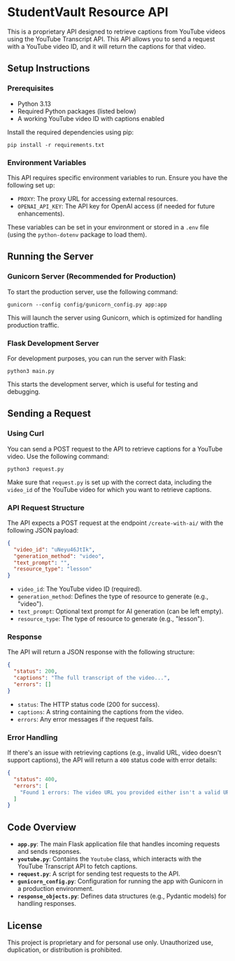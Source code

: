 # StudentVault Resource API

This is a proprietary API designed to retrieve captions from YouTube videos using the YouTube Transcript API. This API allows you to send a request with a YouTube video ID, and it will return the captions for that video.

## Setup Instructions

### Prerequisites

- Python 3.13
- Required Python packages (listed below)
- A working YouTube video ID with captions enabled

Install the required dependencies using pip:

```shell
pip install -r requirements.txt
```

### Environment Variables

This API requires specific environment variables to run. Ensure you have the following set up:

- `PROXY`: The proxy URL for accessing external resources.
- `OPENAI_API_KEY`: The API key for OpenAI access (if needed for future enhancements).

These variables can be set in your environment or stored in a `.env` file (using the `python-dotenv` package to load them).

## Running the Server

### Gunicorn Server (Recommended for Production)

To start the production server, use the following command:

```shell
gunicorn --config config/gunicorn_config.py app:app
```

This will launch the server using Gunicorn, which is optimized for handling production traffic.

### Flask Development Server

For development purposes, you can run the server with Flask:

```shell
python3 main.py
```

This starts the development server, which is useful for testing and debugging.

## Sending a Request

### Using Curl

You can send a POST request to the API to retrieve captions for a YouTube video. Use the following command:

```shell
python3 request.py
```

Make sure that `request.py` is set up with the correct data, including the `video_id` of the YouTube video for which you want to retrieve captions.

### API Request Structure

The API expects a POST request at the endpoint `/create-with-ai/` with the following JSON payload:

```json
{
  "video_id": "uNeyu46JtIk",
  "generation_method": "video",
  "text_prompt": "",
  "resource_type": "lesson"
}
```

- `video_id`: The YouTube video ID (required).
- `generation_method`: Defines the type of resource to generate (e.g., "video").
- `text_prompt`: Optional text prompt for AI generation (can be left empty).
- `resource_type`: The type of resource to generate (e.g., "lesson").

### Response

The API will return a JSON response with the following structure:

```json
{
  "status": 200,
  "captions": "The full transcript of the video...",
  "errors": []
}
```

- `status`: The HTTP status code (200 for success).
- `captions`: A string containing the captions from the video.
- `errors`: Any error messages if the request fails.

### Error Handling

If there's an issue with retrieving captions (e.g., invalid URL, video doesn't support captions), the API will return a `400` status code with error details:

```json
{
  "status": 400,
  "errors": [
    "Found 1 errors: The video URL you provided either isn't a valid URL or the video doesn't support captions."
  ]
}
```

## Code Overview

- **`app.py`**: The main Flask application file that handles incoming requests and sends responses.
- **`youtube.py`**: Contains the `Youtube` class, which interacts with the YouTube Transcript API to fetch captions.
- **`request.py`**: A script for sending test requests to the API.
- **`gunicorn_config.py`**: Configuration for running the app with Gunicorn in a production environment.
- **`response_objects.py`**: Defines data structures (e.g., Pydantic models) for handling responses.

## License

This project is proprietary and for personal use only. Unauthorized use, duplication, or distribution is prohibited.
